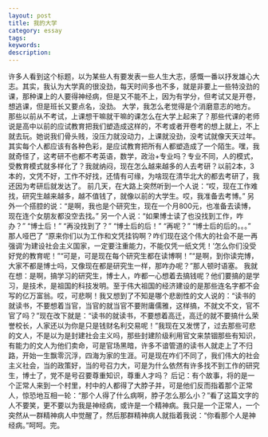 ```yaml
---
layout: post
title: 我的大学
category: essay
tags:
keywords:
description:
---
```


许多人看到这个标题，以为某些人有要发表一些人生大志，感慨一番以抒发雄心大志。其实，我认为大学真的很没劲，每天时间多也不多，就是非要上一些特没劲的课，那种课上的人要得神经病，但是又不能不上，因为有学分，但考试又是开卷，想逃课，但是班长又要点名，没劲。
       大学，我怎么老觉得是个消磨意志的地方。那些以前从不考试，上课想干嘛就干嘛的课怎么在大学上起来了？那些代课的老师说是高中以前的应试教育把我们塑造成这样的，不考或者开卷考的想上就上，不上就去玩。她说我们骨头贱，没压力就没动力，上课就没劲，没考试就像天天过年。其实每个人都应该有各种色彩，是应试教育把所有人都塑造成了一个陌生。嘿，我就奇怪了，这考研不也都不考英语，数学，政治+专业吗？专业不同，人的模式，受教育模式就多样化了？我就纳闷，现在怎么越来越多的人去考研？以前2本，3本的，文凭不好，工作不好找，还情有可缘，为啥现在清华北大的都去考研了，我还因为考研后就发达了。
前几天，在大路上突然听到一个人说：“哎，现在工作难找，研究生越来越多，越不值钱了，就像以前的大学生。哎，我准备去考博。”
另外一个搭腔的说：“是啊，我也是个研究生，现在一个月800元，也准备去读博，现在连个女朋友都没空去找。”
另一个人说：“如果博士读了也没找到工作，咋办？”
“博士后！”
“再没找到了？”
“博士后的后！”
“再呢？”
“博士后的后的。。。”
那人哑巴了
“原来你们以为工作和文凭挂钩啊？咋们现在这个伟大的社会不是一再强调‘为建设社会主义国家，一定要注重能力，不能仅凭一纸文凭！’怎么你们没受好党的教育呢！”“可是，可是现在每个研究生都在读博啊！”“是啊，到你读完博，大家不都是博士吗，又像现在都是研究生一样，那咋办呢？”那人顿时语塞。
我就在想：是啊，搞学习的研究生，博士人，咋都一心想着去搞钱呢？他们要搞的是学习，是技术，是祖国的科技发明。至于伟大祖国的经济建设的是那些连名字都不会写的亿万富翁。哎，可悲啊！我又想到了不知是哪个悲剧性的文人说的：“读书的就读书，不要想着当官，当官的就当官不要附庸儒雅，这样搞，不就文不文，官不官了吗？”现在改下就是：“读书的就读书，不要想着高迁，高迁的就不要搞什么荣誉校长，人家还以为你是只是钱财名利交易呢！”我现在又发愣了，过去那些可悲的文人，不是以为是封建社会主义吗，那些封建阶级利用官文来禁锢那些有知识，有能力的文人为他们卖命，可是官场黑暗，许多不谙管道的读书人就走上了不归路，开始一生飘零沉浮，四海为家的生涯。可是现在咋们不同了，我们伟大的社会主义社会，当的政策好，当的号召力大，可是为什么依然有许多找不到工作的研究生，博士了，党不是号召要尊重知识，尊重人才吗？
后记：有个故事，将的是一个正常人来到一个村里，村中的人都得了大脖子并，可是他们反而指着那个正常人，惊恐地互相一轮：“那个人得了什么病啊，脖子怎么那么小？”看了这篇文字的人不要笑，更不要以为我是神经病，或许是一个精神病。我只是一个正常人，一个突然从一群精神病人中觉醒了，然后那群精神病人就指着我说：“你看那个人是神经病。”呵呵。完。